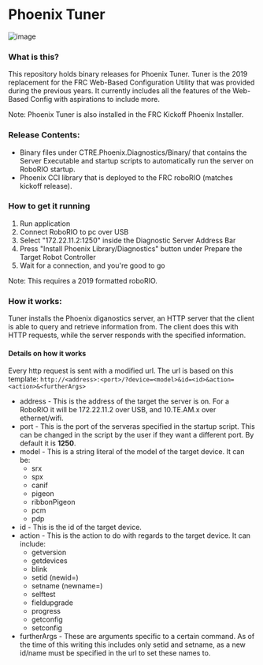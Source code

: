 # Phoenix Tuner

![image](https://user-images.githubusercontent.com/14191527/50705437-d16f9d80-1028-11e9-83a9-d9c69bba1a66.png)


### What is this?
This repository  holds binary releases for Phoenix Tuner.  Tuner is the 2019 replacement for the FRC Web-Based Configuration Utility that was provided during the previous years. It currently includes all the features of the Web-Based Config with aspirations to include more.

Note: Phoenix Tuner is also installed in the FRC Kickoff Phoenix Installer.

### Release Contents:
 - Binary files under CTRE.Phoenix.Diagnostics/Binary/ that contains the Server Executable and startup scripts to automatically run the server on RoboRIO startup.
 - Phoenix CCI library that is deployed to the FRC roboRIO (matches kickoff release).
 
### How to get it running
1. Run application
2. Connect RoboRIO to pc over USB
3. Select "172.22.11.2:1250" inside the Diagnostic Server Address Bar
4. Press "Install Phoenix Library/Diagnostics" button under Prepare the Target Robot Controller
5. Wait for a connection, and you're good to go

Note: This requires a 2019 formatted roboRIO.

### How it works:
Tuner installs the Phoenix diganostics server, an HTTP server that the client is able to query and retrieve information from. The client does this with HTTP requests, while the server responds with the specified information.

#### Details on how it works
Every http request is sent with a modified url. The url is based on this template:
`http://<address>:<port>/?device=<model>&id=<id>&action=<action>&<furtherArgs>`
 - address - This is the address of the target the server is on. For a RoboRIO it will be 172.22.11.2 over USB, and 10.TE.AM.x over ethernet/wifi.
 - port - This is the port of the serveras specified in the startup script. This can be changed in the script by the user if they want a different port. By default it is **1250**.
 - model - This is a string literal of the model of the target device. It can be: 
    - srx
    - spx
    - canif
    - pigeon
    - ribbonPigeon
    - pcm
    - pdp
 - id - This is the id of the target device.
 - action - This is the action to do with regards to the target device. It can include:
    - getversion
    - getdevices
    - blink
    - setid (newid=)
    - setname (newname=)
    - selftest
    - fieldupgrade
    - progress
    - getconfig
    - setconfig
 - furtherArgs - These are arguments specific to a certain command. As of the time of this writing this includes only setid and setname, as a new id/name must be specified in the url to set these names to.

